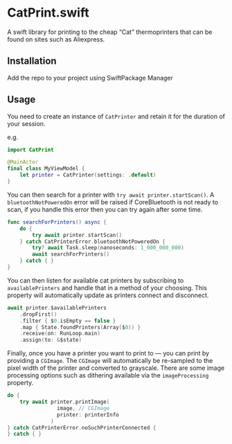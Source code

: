# CatPrint.swift

A swift library for printing to the cheap “Cat” thermoprinters that can be found on sites such as Aliexpress.

## Installation
Add the repo to your project using SwiftPackage Manager

## Usage
You need to create an instance of `CatPrinter` and retain it for the duration of your session.

e.g.
```swift
import CatPrint

@MainActor
final class MyViewModel {
    let printer = CatPrinter(settings: .default)
}
```

You can then search for a printer with `try await printer.startScan()`. A `bluetoothNotPoweredOn` error will be raised if CoreBluetooth is not ready to scan, if you handle this error then you can try again after some time.

```swift
func searchForPrinters() async {
    do {
        try await printer.startScan()
    } catch CatPrinterError.bluetoothNotPoweredOn {
        try? await Task.sleep(nanoseconds: 1_000_000_000)
        await searchForPrinters()
    } catch { }
}
```

You can then listen for available cat printers by subscribing to `availablePrinters` and handle that in a method of your choosing. This property will automatically update as printers connect and disconnect.

```swift
await printer.$availablePrinters
    .dropFirst()
    .filter { $0.isEmpty == false }
    .map { State.foundPrinters(Array($0)) }
    .receive(on: RunLoop.main)
    .assign(to: &$state)
```

Finally, once you have a printer you want to print to — you can print by providing a `CGImage`. The `CGImage` will automatically be re-sampled to the pixel width of the printer and converted to grayscale. There are some image processing options such as dithering available via the `imageProcessing` property. 
```swift
do {
    try await printer.printImage(
                image, // CGImage
                printer: printerInfo
              )
} catch CatPrinterError.noSuchPrinterConnected {
} catch { }
```

